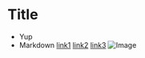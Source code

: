 # Title
- Yup
- Markdown
[link1](https://something.com)
[link2](some-thing.html)
[link3](yeah.html)
![Image](something.png)